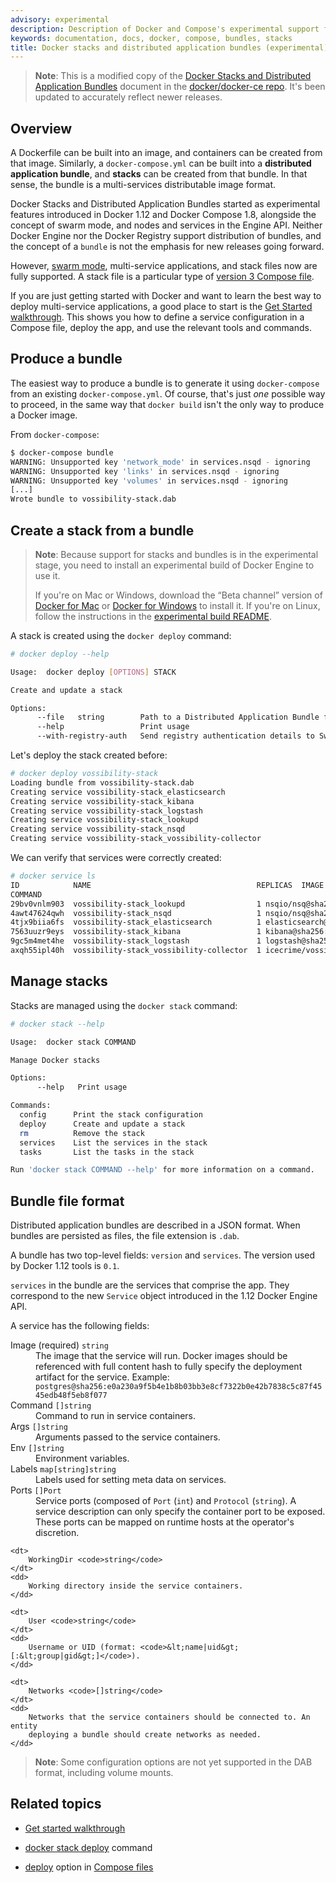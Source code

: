 ```yaml
---
advisory: experimental
description: Description of Docker and Compose's experimental support for application bundles
keywords: documentation, docs, docker, compose, bundles, stacks
title: Docker stacks and distributed application bundles (experimental)
---
```

> **Note**: This is a modified copy of the [Docker Stacks and Distributed Application Bundles](https://github.com/moby/moby/blob/v1.12.0-rc4/experimental/docker-stacks-and-bundles.md) document in the [docker/docker-ce repo](https://github.com/docker/docker-ce). It's been updated to accurately reflect newer releases.

## Overview

A Dockerfile can be built into an image, and containers can be created from that image. Similarly, a `docker-compose.yml` can be built into a **distributed application bundle**, and **stacks** can be created from that bundle. In that sense, the bundle is a multi-services distributable image format.

Docker Stacks and Distributed Application Bundles started as experimental features introduced in Docker 1.12 and Docker Compose 1.8, alongside the concept of swarm mode, and nodes and services in the Engine API. Neither Docker Engine nor the Docker Registry support distribution of bundles, and the concept of a `bundle` is not the emphasis for new releases going forward.

However, [swarm mode](/engine/swarm/index.md), multi-service applications, and stack files now are fully supported. A stack file is a particular type of [version 3 Compose file](/compose/compose-file/index.md).

If you are just getting started with Docker and want to learn the best way to deploy multi-service applications, a good place to start is the [Get Started walkthrough](/get-started/). This shows you how to define a service configuration in a Compose file, deploy the app, and use the relevant tools and commands.

## Produce a bundle

The easiest way to produce a bundle is to generate it using `docker-compose` from an existing `docker-compose.yml`. Of course, that's just *one* possible way to proceed, in the same way that `docker build` isn't the only way to produce a Docker image.

From `docker-compose`:

```bash
$ docker-compose bundle
WARNING: Unsupported key 'network_mode' in services.nsqd - ignoring
WARNING: Unsupported key 'links' in services.nsqd - ignoring
WARNING: Unsupported key 'volumes' in services.nsqd - ignoring
[...]
Wrote bundle to vossibility-stack.dab
```

## Create a stack from a bundle

> **Note**: Because support for stacks and bundles is in the experimental stage, you need to install an experimental build of Docker Engine to use it.
> 
> If you're on Mac or Windows, download the “Beta channel” version of [Docker for Mac](/docker-for-mac/) or [Docker for Windows](/docker-for-windows/) to install it. If you're on Linux, follow the instructions in the [experimental build README](https://github.com/docker/cli/blob/master/experimental/README.md).

A stack is created using the `docker deploy` command:

```bash
# docker deploy --help

Usage:  docker deploy [OPTIONS] STACK

Create and update a stack

Options:
      --file   string        Path to a Distributed Application Bundle file (Default: STACK.dab)
      --help                 Print usage
      --with-registry-auth   Send registry authentication details to Swarm agents
```

Let's deploy the stack created before:

```bash
# docker deploy vossibility-stack
Loading bundle from vossibility-stack.dab
Creating service vossibility-stack_elasticsearch
Creating service vossibility-stack_kibana
Creating service vossibility-stack_logstash
Creating service vossibility-stack_lookupd
Creating service vossibility-stack_nsqd
Creating service vossibility-stack_vossibility-collector
```

We can verify that services were correctly created:

```bash
# docker service ls
ID            NAME                                     REPLICAS  IMAGE
COMMAND
29bv0vnlm903  vossibility-stack_lookupd                1 nsqio/nsq@sha256:eeba05599f31eba418e96e71e0984c3dc96963ceb66924dd37a47bf7ce18a662 /nsqlookupd
4awt47624qwh  vossibility-stack_nsqd                   1 nsqio/nsq@sha256:eeba05599f31eba418e96e71e0984c3dc96963ceb66924dd37a47bf7ce18a662 /nsqd --data-path=/data --lookupd-tcp-address=lookupd:4160
4tjx9biia6fs  vossibility-stack_elasticsearch          1 elasticsearch@sha256:12ac7c6af55d001f71800b83ba91a04f716e58d82e748fa6e5a7359eed2301aa
7563uuzr9eys  vossibility-stack_kibana                 1 kibana@sha256:6995a2d25709a62694a937b8a529ff36da92ebee74bafd7bf00e6caf6db2eb03
9gc5m4met4he  vossibility-stack_logstash               1 logstash@sha256:2dc8bddd1bb4a5a34e8ebaf73749f6413c101b2edef6617f2f7713926d2141fe logstash -f /etc/logstash/conf.d/logstash.conf
axqh55ipl40h  vossibility-stack_vossibility-collector  1 icecrime/vossibility-collector@sha256:f03f2977203ba6253988c18d04061c5ec7aab46bca9dfd89a9a1fa4500989fba --config /config/config.toml --debug
```

## Manage stacks

Stacks are managed using the `docker stack` command:

```bash
# docker stack --help

Usage:  docker stack COMMAND

Manage Docker stacks

Options:
      --help   Print usage

Commands:
  config      Print the stack configuration
  deploy      Create and update a stack
  rm          Remove the stack
  services    List the services in the stack
  tasks       List the tasks in the stack

Run 'docker stack COMMAND --help' for more information on a command.
```

## Bundle file format

Distributed application bundles are described in a JSON format. When bundles are persisted as files, the file extension is `.dab`.

A bundle has two top-level fields: `version` and `services`. The version used by Docker 1.12 tools is `0.1`.

`services` in the bundle are the services that comprise the app. They correspond to the new `Service` object introduced in the 1.12 Docker Engine API.

A service has the following fields:

<dl>
    <dt>
        Image (required) <code>string</code>
    </dt>
    <dd>
        The image that the service will run. Docker images should be referenced
        with full content hash to fully specify the deployment artifact for the
        service. Example:
        <code>postgres@sha256:e0a230a9f5b4e1b8b03bb3e8cf7322b0e42b7838c5c87f4545edb48f5eb8f077</code>
    </dd>
    <dt>
        Command <code>[]string</code>
    </dt>
    <dd>
        Command to run in service containers.
    </dd>
    <dt>
        Args <code>[]string</code>
    </dt>
    <dd>
        Arguments passed to the service containers.
    </dd>
    <dt>
        Env <code>[]string</code>
    </dt>
    <dd>
        Environment variables.
    </dd>
    <dt>
        Labels <code>map[string]string</code>
    </dt>
    <dd>
        Labels used for setting meta data on services.
    </dd>
    <dt>
        Ports <code>[]Port</code>
    </dt>
    <dd>
        Service ports (composed of <code>Port</code> (<code>int</code>) and
        <code>Protocol</code> (<code>string</code>). A service description can
        only specify the container port to be exposed. These ports can be
        mapped on runtime hosts at the operator's discretion.
    </dd>

    <dt>
        WorkingDir <code>string</code>
    </dt>
    <dd>
        Working directory inside the service containers.
    </dd>

    <dt>
        User <code>string</code>
    </dt>
    <dd>
        Username or UID (format: <code>&lt;name|uid&gt;[:&lt;group|gid&gt;]</code>).
    </dd>

    <dt>
        Networks <code>[]string</code>
    </dt>
    <dd>
        Networks that the service containers should be connected to. An entity
        deploying a bundle should create networks as needed.
    </dd>
</dl>

> **Note**: Some configuration options are not yet supported in the DAB format, including volume mounts.

## Related topics

* [Get started walkthrough](/get-started/)

* [docker stack deploy](/engine/reference/commandline/stack_deploy/) command

* [deploy](/compose/compose-file/index.md#deploy) option in [Compose files](/compose/compose-file/index.md)